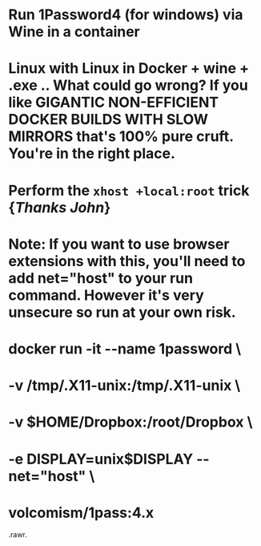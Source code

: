 # Run 1Password4 (for windows) via Wine in a container
# Linux with Linux in Docker + wine + .exe .. What could go wrong? If you like GIGANTIC NON-EFFICIENT DOCKER BUILDS WITH SLOW MIRRORS that's 100%  pure cruft. You're in the right place.
#
# Perform the `xhost +local:root` trick {*Thanks John*}
#
# Note: If you want to use browser extensions with this, you'll need to add net="host" to your run command. However it's very unsecure so run at your own risk.
#
# docker run -it --name 1password \ 
# -v /tmp/.X11-unix:/tmp/.X11-unix \
# -v $HOME/Dropbox:/root/Dropbox \
# -e DISPLAY=unix$DISPLAY --net="host" \
# volcomism/1pass:4.x

.rawr.
